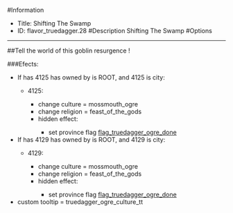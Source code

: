 #Information
 - Title: Shifting The Swamp
 - ID: flavor_truedagger.28
#Description
Shifting The Swamp
#Options

___
##Tell the world of this goblin resurgence !

###Efects:<ul><li>If has 4125 has owned by is ROOT, and 4125 is city:</li><ul><li>4125:</li><ul><li>change culture = mossmouth_ogre</li><li>change religion = feast_of_the_gods</li><li>hidden effect:</li><ul><li>set province flag [flag_truedagger_ogre_done](../flags/flag_truedagger_ogre_done.md)</li></ul></ul></ul><li>If has 4129 has owned by is ROOT, and 4129 is city:</li><ul><li>4129:</li><ul><li>change culture = mossmouth_ogre</li><li>change religion = feast_of_the_gods</li><li>hidden effect:</li><ul><li>set province flag [flag_truedagger_ogre_done](../flags/flag_truedagger_ogre_done.md)</li></ul></ul></ul><li>custom tooltip = truedagger_ogre_culture_tt</li></ul>
